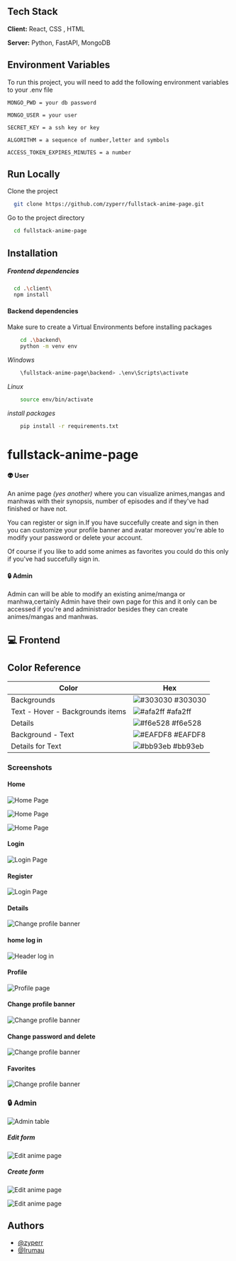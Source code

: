 
## Tech Stack

**Client:** React, CSS , HTML

**Server:** Python, FastAPI, MongoDB

## 
## Environment Variables

To run this project, you will need to add the following environment variables to your .env file


`MONGO_PWD = your db password` 

`MONGO_USER = your user ` 

`SECRET_KEY = a ssh key or key`

`ALGORITHM = a sequence of number,letter and symbols`

`ACCESS_TOKEN_EXPIRES_MINUTES = a number` 

## Run Locally

Clone the project

```bash
  git clone https://github.com/zyperr/fullstack-anime-page.git
```

Go to the project directory

```bash
  cd fullstack-anime-page
```



## Installation


##### Frontend dependencies 
```bash
  cd .\client\
  npm install
```
#### Backend dependencies
 
Make sure to create a Virtual Environments before installing packages

```bash
    cd .\backend\
    python -m venv env
```
*Windows*
```bash
    \fullstack-anime-page\backend> .\env\Scripts\activate
```
*Linux*

```bash
    source env/bin/activate
```
*install packages*
```bash
    pip install -r requirements.txt
```
# fullstack-anime-page

#### 👽 User
An anime page *(yes another)* where you can visualize animes,mangas and manhwas with their synopsis, number of episodes and if they've had finished or have not.

You can register or sign in.If you have succefully create and sign in then you can customize your profile banner and avatar moreover you're able to modify your password or delete your account.

Of course if you like to add some animes as favorites you could do this only if you've had succefully sign in.

#### 🔒 Admin 

Admin can will be able to modify an existing anime/manga or manhwa,certainly Admin have their own page for this and it only can be accessed if you're and administrador besides they can create animes/mangas and manhwas.
## 💻 Frontend
## Color Reference

| Color             | Hex                                                                |
| ----------------- | ------------------------------------------------------------------ |
| Backgrounds | ![#303030](https://via.placeholder.com/10/303030?text=+) #303030 |
| Text - Hover - Backgrounds items | ![#afa2ff](https://via.placeholder.com/10/afa2ff?text=+) #afa2ff |
| Details | ![#f6e528](https://via.placeholder.com/10/f6e528?text=+) #f6e528 |
| Background - Text  | ![#EAFDF8](https://via.placeholder.com/10/EAFDF8?text=+) #EAFDF8 |
| Details for Text  | ![#bb93eb](https://via.placeholder.com/10/bb93eb?text=+) #bb93eb |


### Screenshots

#### Home

![Home Page](https://cdn.discordapp.com/attachments/1208364888599175211/1220509509051617350/image.png?ex=660f330e&is=65fcbe0e&hm=c4884d4fa28eb3837aed92f16abb9785f77cd442c686b98263aa6a4a987d1ee0&)

![Home Page](https://cdn.discordapp.com/attachments/1208364888599175211/1220509011468619816/image.png?ex=660f3298&is=65fcbd98&hm=de2fb8d3a0ac9c0e0161f90b9afb1c0f875a87e80679a969be43f7035522f0af&)

![Home Page](https://cdn.discordapp.com/attachments/1208364888599175211/1220509270324416572/image.png?ex=660f32d6&is=65fcbdd6&hm=ee0184ab5e6af713b491ac08b9834c17d6ba0dace3e401c9cf723ee2c982e7e2&)

#### Login 

![Login Page](https://cdn.discordapp.com/attachments/1208364888599175211/1220510513050423380/image.png?ex=660f33fe&is=65fcbefe&hm=8382068481ab2f1ec24deeb964d45808ad718899539c030cc13ed3b9b4a3d014&)

#### Register

![Login Page](https://cdn.discordapp.com/attachments/1208364888599175211/1220781019360264303/image.png?ex=66102fec&is=65fdbaec&hm=139e2ce16395427d01bf7f4f3986a5f4a4bf687b59b8910dc9b3e158dc910c27&)

#### Details

![Change profile banner](https://cdn.discordapp.com/attachments/1208364888599175211/1221556011954081985/image.png?ex=661301b0&is=66008cb0&hm=34c1939c4dfa1039e7f7d3664a6b734b9cf8172ebb36295ef40111155c90c7d4&)

#### home log in 

![Header log in](https://cdn.discordapp.com/attachments/1208364888599175211/1221551474379718766/image.png?ex=6612fd76&is=66008876&hm=03fcdb6e12cedcdc10b7c95c77ef7aa1e482cd4112169571f17ece0820ed431e&)

#### Profile

![Profile page](https://cdn.discordapp.com/attachments/1208364888599175211/1221551835291193397/image.png?ex=6612fdcc&is=660088cc&hm=5fca2636102a6b58454091a466258e129615fc91ec7e1967be74f9d1480d9ec9&)

#### Change profile banner

![Change profile banner](https://cdn.discordapp.com/attachments/1208364888599175211/1221552205031669943/image.png?ex=6612fe25&is=66008925&hm=8a53e0bcaece87b98cb6cdb34fbe695b1eed27b3aa6517b3473aa9ad4e4bb9f3&)

#### Change password and delete
 
![Change profile banner](https://cdn.discordapp.com/attachments/1208364888599175211/1221552632640962640/image.png?ex=6612fe8a&is=6600898a&hm=6ed56fa74de5dc560ab59a327fc62f432a8555fcfcce510d1d113268f4c0ab69&)

#### Favorites
 
![Change profile banner](https://cdn.discordapp.com/attachments/1208364888599175211/1221556352371916870/image.png?ex=66130201&is=66008d01&hm=f401b3dea006fa9cf0a4921b1d3415b5254ddd0f6b90cd2d9ae6a2711d575dc1&)


### 🔒 Admin

![Admin table](https://cdn.discordapp.com/attachments/1208364888599175211/1221556594186260531/image.png?ex=6613023b&is=66008d3b&hm=d089d1b921236049397e766be0d4c761b1e074bb62ef0e2f48fbe9006a81cd72&)

##### Edit form

![Edit anime page](https://cdn.discordapp.com/attachments/1208364888599175211/1221556839574147183/image.png?ex=66130275&is=66008d75&hm=7240e6e438e4d4c3596f9e621812f9afbacda8860fae2c481509dc4d3d01b2c2&)

##### Create form

![Edit anime page](https://cdn.discordapp.com/attachments/1208364888599175211/1221557044331413554/image.png?ex=661302a6&is=66008da6&hm=de8d3a32143ae2ef7ebd35a513ff341744422798acf383b7da92dae2762079ab&)

![Edit anime page](https://cdn.discordapp.com/attachments/1208364888599175211/1221557338259849246/image.png?ex=661302ec&is=66008dec&hm=4ad164fa57734885127a27c237b0e881e493556c62f7631326f4f5fd8f56b798&)
## Authors

- [@zyperr](https://github.com/zyperr)
- [@Irumau](https://github.com/Irumau)

